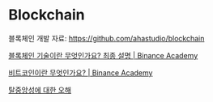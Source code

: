 # Blockchain

블록체인 개발 자료:
<https://github.com/ahastudio/blockchain>

[블록체인 기술이란 무엇인가요? 최종 설명 | Binance Academy](https://academy.binance.com/ko/articles/what-is-blockchain-technology-a-comprehensive-guide-for-beginners)

[비트코인이란 무엇인가요? | Binance Academy](https://academy.binance.com/ko/articles/what-is-bitcoin)

[탈중앙성에 대한 오해](https://www.facebook.com/jckdotim/posts/10159136572298214)
